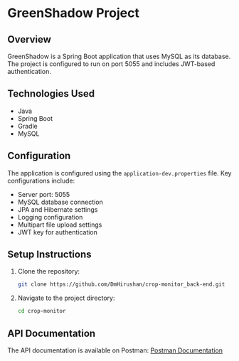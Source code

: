 # GreenShadow Project

## Overview
GreenShadow is a Spring Boot application that uses MySQL as its database. The project is configured to run on port 5055 and includes JWT-based authentication.

## Technologies Used
- Java
- Spring Boot
- Gradle
- MySQL

## Configuration
The application is configured using the `application-dev.properties` file. Key configurations include:
- Server port: 5055
- MySQL database connection
- JPA and Hibernate settings
- Logging configuration
- Multipart file upload settings
- JWT key for authentication

## Setup Instructions
1. Clone the repository:
   ```sh
   git clone https://github.com/DmHirushan/crop-monitor_back-end.git
2. Navigate to the project directory:
   ````sh
   cd crop-monitor

## API Documentation
The API documentation is available on Postman:
[Postman Documentation](https://documenter.getpostman.com/view/34773679/2sAYBbcoCk)
